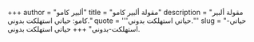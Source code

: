 +++
author = "ألبير كامو"
title = "مقولة ألبير كامو"
description = "مقولة ألبير كامو: حياتي استهلكت بدوني."
quote = '''حياتي استهلكت بدوني.'''
slug = "حياتي-استهلكت-بدوني"
+++
حياتي استهلكت بدوني.
